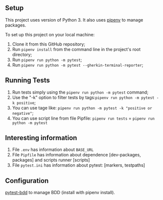 ## Setup
This project uses version of Python 3.
It also uses [pipenv](https://pipenv.readthedocs.io/) to manage packages.

To set up this project on your local machine:
1. Clone it from this GitHub repository;
2. Run `pipenv install` from the command line in the project's root directory;
3. Run `pipenv run python -m pytest`;
4. Run `pipenv run python -m pytest --gherkin-terminal-reporter`;


## Running Tests
1. Run tests simply using the `pipenv run python -m pytest` command;
2. Use the "-k" option to filter tests by tags:`pipenv run python -m pytest -k positive`;
3. You can use tage like: `pipenv run python -m pytest -k "positive or negative"`;
4. You can use script line from file Pipfile: `pipenv run tests` = `pipenv run python -m pytest`


## Interesting information
1. File `.env` has information about `BASE_URL`
2. File `Pipfile` has information about dependence [dev-packages, packages] and scripts runner [scripts]
3. File `pytest.ini` has information about pytest: [markers, testpaths]


## Configuration
[pytest-bdd](https://pytest-bdd.readthedocs.io/) to manage BDD (install with pipenv install).